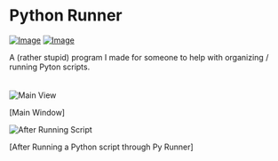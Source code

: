 # Python Runner

[![Image](https://img.shields.io/badge/Download-V1.0-success?style=for-the-badge)](https://github.com/Basicprogrammer10/PytonRunner/releases/download/1.0.0/PythonRunner.exe) [![Image](https://img.shields.io/badge/.NET-V4.7.2+-informational?style=for-the-badge)](https://dotnet.microsoft.com/)

A (rather stupid) program I made for someone to help with organizing / running Pyton scripts.
<br><br><br>
![Main View](https://i.imgur.com/LszAWS6.png)

[Main Window]

![After Running Script](https://i.imgur.com/thsLNtN.png)

[After Running a Python script through Py Runner]
